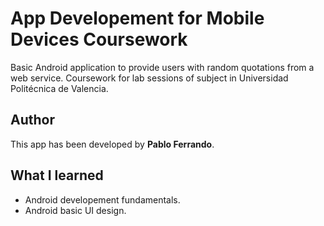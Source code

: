 # **App Developement for Mobile Devices Coursework**

Basic Android application to provide users with random quotations from a web service. Coursework for lab sessions of subject in Universidad Politécnica de Valencia.

## Author

This app has been developed by **Pablo Ferrando**.

## What I learned

* Android developement fundamentals.
* Android basic UI design.
